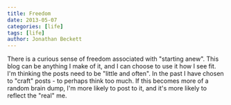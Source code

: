 ```yaml
---
title: Freedom
date: 2013-05-07
categories: [life]
tags: [life]
author: Jonathan Beckett
---
```


There is a curious sense of freedom associated with "starting anew". This blog can be anything I make of it, and I can choose to use it how I see fit. I'm thinking the posts need to be "little and often". In the past I have chosen to "craft" posts - to perhaps think too much. If this becomes more of a random brain dump, I'm more likely to post to it, and it's more likely to reflect the "real" me.